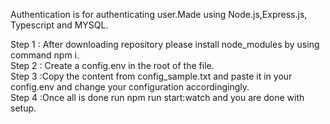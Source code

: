
Authentication is for authenticating user.Made using Node.js,Express.js, Typescript and MYSQL.


Step 1 : After downloading repository please install node_modules by using command npm i. <br>
Step 2 : Create a config.env in the root of the file.<br>
Step 3 :Copy the content from config_sample.txt and paste it in your config.env and change your configuration accordingingly.<br>
Step 4 :Once all is done run npm run start:watch and you are done with setup.<br>
